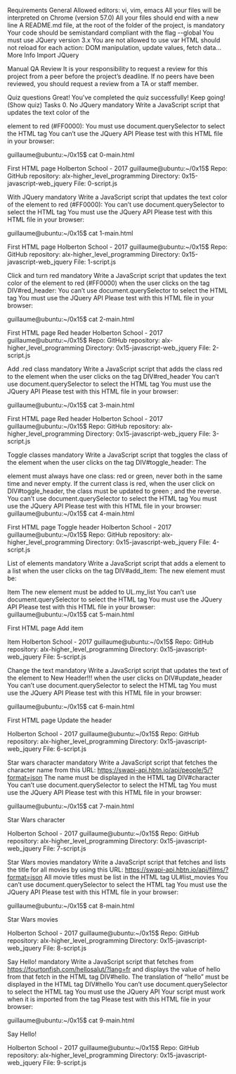 Requirements General Allowed editors: vi, vim, emacs All your files will be interpreted on Chrome (version 57.0) All your files should end with a new line A README.md file, at the root of the folder of the project, is mandatory Your code should be semistandard compliant with the flag --global  You must use JQuery version 3.x You are not allowed to use var HTML should not reload for each action: DOM manipulation, update values, fetch data… More Info Import JQuery

<script src="https://code.jquery.com/jquery-3.2.1.min.js"></script>
Manual QA Review It is your responsibility to request a review for this project from a peer before the project’s deadline. If no peers have been reviewed, you should request a review from a TA or staff member.

Quiz questions Great! You've completed the quiz successfully! Keep going! (Show quiz) Tasks 0. No JQuery mandatory Write a JavaScript script that updates the text color of the

element to red (#FF0000):
You must use document.querySelector to select the HTML tag You can’t use the JQuery API Please test with this HTML file in your browser:

guillaume@ubuntu:~/0x15$ cat 0-main.html

<title>Holberton School</title> First HTML page Holberton School - 2017 <script type="text/javascript" src="0-script.js"></script> guillaume@ubuntu:~/0x15$ Repo:
GitHub repository: alx-higher_level_programming Directory: 0x15-javascript-web_jquery File: 0-script.js

With JQuery mandatory Write a JavaScript script that updates the text color of the element to red (#FF0000):
You can’t use document.querySelector to select the HTML tag You must use the JQuery API Please test with this HTML file in your browser:

guillaume@ubuntu:~/0x15$ cat 1-main.html

<title>Holberton School</title> <script src="https://code.jquery.com/jquery-3.2.1.min.js"></script> First HTML page Holberton School - 2017 <script type="text/javascript" src="1-script.js"></script> guillaume@ubuntu:~/0x15$ Repo:
GitHub repository: alx-higher_level_programming Directory: 0x15-javascript-web_jquery File: 1-script.js

Click and turn red mandatory Write a JavaScript script that updates the text color of the element to red (#FF0000) when the user clicks on the tag DIV#red_header:
You can’t use document.querySelector to select the HTML tag You must use the JQuery API Please test with this HTML file in your browser:

guillaume@ubuntu:~/0x15$ cat 2-main.html

<title>Holberton School</title> <script src="https://code.jquery.com/jquery-3.2.1.min.js"></script> First HTML page
Red header
Holberton School - 2017 <script type="text/javascript" src="2-script.js"></script> guillaume@ubuntu:~/0x15$ Repo:
GitHub repository: alx-higher_level_programming Directory: 0x15-javascript-web_jquery File: 2-script.js

Add .red class mandatory Write a JavaScript script that adds the class red to the element when the user clicks on the tag DIV#red_header
You can’t use document.querySelector to select the HTML tag You must use the JQuery API Please test with this HTML file in your browser:

guillaume@ubuntu:~/0x15$ cat 3-main.html

<title>Holberton School</title> <script src="https://code.jquery.com/jquery-3.2.1.min.js"></script> <style> .red { color: #FF0000; } </style> First HTML page
Red header
Holberton School - 2017 <script type="text/javascript" src="3-script.js"></script> guillaume@ubuntu:~/0x15$ Repo:
GitHub repository: alx-higher_level_programming Directory: 0x15-javascript-web_jquery File: 3-script.js

Toggle classes mandatory Write a JavaScript script that toggles the class of the element when the user clicks on the tag DIV#toggle_header:
The

element must always have one class: red or green, never both in the same time and never empty. If the current class is red, when the user click on DIV#toggle_header, the class must be updated to green ; and the reverse. You can’t use document.querySelector to select the HTML tag You must use the JQuery API Please test with this HTML file in your browser:
guillaume@ubuntu:~/0x15$ cat 4-main.html

<title>Holberton School</title> <script src="https://code.jquery.com/jquery-3.2.1.min.js"></script> <style> .red { color: #FF0000; } .green { color: #00FF00; } </style> First HTML page
Toggle header
Holberton School - 2017 <script type="text/javascript" src="4-script.js"></script> guillaume@ubuntu:~/0x15$ Repo:
GitHub repository: alx-higher_level_programming Directory: 0x15-javascript-web_jquery File: 4-script.js

List of elements mandatory Write a JavaScript script that adds a
element to a list when the user clicks on the tag DIV#add_item:
The new element must be:

Item
The new element must be added to UL.my_list You can’t use document.querySelector to select the HTML tag You must use the JQuery API Please test with this HTML file in your browser:
guillaume@ubuntu:~/0x15$ cat 5-main.html

<title>Holberton School</title> <script src="https://code.jquery.com/jquery-3.2.1.min.js"></script> First HTML page
Add item

Item
Holberton School - 2017 <script type="text/javascript" src="5-script.js"></script> guillaume@ubuntu:~/0x15$ Repo:
GitHub repository: alx-higher_level_programming Directory: 0x15-javascript-web_jquery File: 5-script.js

Change the text mandatory Write a JavaScript script that updates the text of the element to New Header!!! when the user clicks on DIV#update_header
You can’t use document.querySelector to select the HTML tag You must use the JQuery API Please test with this HTML file in your browser:

guillaume@ubuntu:~/0x15$ cat 6-main.html

<title>Holberton School</title> <script src="https://code.jquery.com/jquery-3.2.1.min.js"></script> First HTML page
Update the header

Holberton School - 2017 <script type="text/javascript" src="6-script.js"></script> guillaume@ubuntu:~/0x15$ Repo:
GitHub repository: alx-higher_level_programming Directory: 0x15-javascript-web_jquery File: 6-script.js

Star wars character mandatory Write a JavaScript script that fetches the character name from this URL: https://swapi-api.hbtn.io/api/people/5/?format=json
The name must be displayed in the HTML tag DIV#character You can’t use document.querySelector to select the HTML tag You must use the JQuery API Please test with this HTML file in your browser:

guillaume@ubuntu:~/0x15$ cat 7-main.html

<title>Holberton School</title> <script src="https://code.jquery.com/jquery-3.2.1.min.js"></script> Star Wars character

Holberton School - 2017 <script type="text/javascript" src="7-script.js"></script> guillaume@ubuntu:~/0x15$ Repo:
GitHub repository: alx-higher_level_programming Directory: 0x15-javascript-web_jquery File: 7-script.js

Star Wars movies mandatory Write a JavaScript script that fetches and lists the title for all movies by using this URL: https://swapi-api.hbtn.io/api/films/?format=json
All movie titles must be list in the HTML tag UL#list_movies You can’t use document.querySelector to select the HTML tag You must use the JQuery API Please test with this HTML file in your browser:

guillaume@ubuntu:~/0x15$ cat 8-main.html

<title>Holberton School</title> <script src="https://code.jquery.com/jquery-3.2.1.min.js"></script> Star Wars movies

Holberton School - 2017 <script type="text/javascript" src="8-script.js"></script> guillaume@ubuntu:~/0x15$ Repo:
GitHub repository: alx-higher_level_programming Directory: 0x15-javascript-web_jquery File: 8-script.js

Say Hello! mandatory Write a JavaScript script that fetches from https://fourtonfish.com/hellosalut/?lang=fr and displays the value of hello from that fetch in the HTML tag DIV#hello.
The translation of “hello” must be displayed in the HTML tag DIV#hello You can’t use document.querySelector to select the HTML tag You must use the JQuery API Your script must work when it is imported from the tag Please test with this HTML file in your browser:

guillaume@ubuntu:~/0x15$ cat 9-main.html

<title>Holberton School</title> <script src="https://code.jquery.com/jquery-3.2.1.min.js"></script> <script type="text/javascript" src="9-script.js"></script> Say Hello!

Holberton School - 2017 guillaume@ubuntu:~/0x15$ Repo:
GitHub repository: alx-higher_level_programming Directory: 0x15-javascript-web_jquery File: 9-script.js

